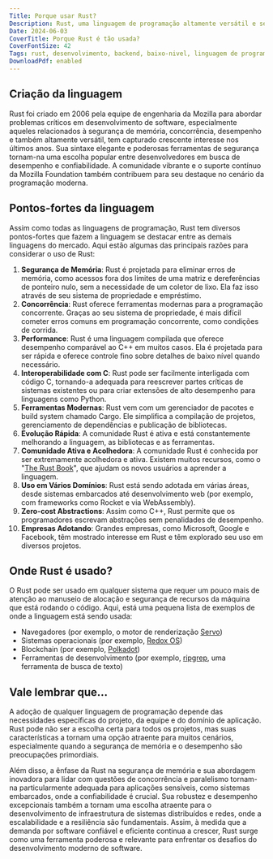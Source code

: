 ```yaml
---
Title: Porque usar Rust?
Description: Rust, uma linguagem de programação altamente versátil e segura, tem capturado crescente interesse nos últimos anos. Sua sintaxe elegante e poderosas ferramentas de segurança tornam-na uma escolha popular entre desenvolvedores em busca de desempenho e confiabilidade.
Date: 2024-06-03
CoverTitle: Porque Rust é tão usada?
CoverFontSize: 42
Tags: rust, desenvolvimento, backend, baixo-nivel, linguagem de programacao
DownloadPdf: enabled
---
```

## Criação da linguagem

Rust foi criado em 2006 pela equipe de engenharia da Mozilla para abordar problemas críticos em desenvolvimento de software, especialmente aqueles relacionados à segurança de memória, concorrência, desempenho e também altamente versátil, tem capturado crescente interesse nos últimos anos. Sua sintaxe elegante e poderosas ferramentas de segurança tornam-na uma escolha popular entre desenvolvedores em busca de desempenho e confiabilidade. A comunidade vibrante e o suporte contínuo da Mozilla Foundation também contribuem para seu destaque no cenário da programação moderna.

## Pontos-fortes da linguagem

Assim como todas as linguagens de programação, Rust tem diversos pontos-fortes que fazem a linguagem se destacar entre as demais linguagens do mercado. Aqui estão algumas das principais razões para considerar o uso de Rust:

1. **Segurança de Memória**: Rust é projetada para eliminar erros de memória, como acessos fora dos limites de uma matriz e dereferências de ponteiro nulo, sem a necessidade de um coletor de lixo. Ela faz isso através de seu sistema de propriedade e empréstimo.
2. **Concorrência**: Rust oferece ferramentas modernas para a programação concorrente. Graças ao seu sistema de propriedade, é mais difícil cometer erros comuns em programação concorrente, como condições de corrida.
3. **Performance**: Rust é uma linguagem compilada que oferece desempenho comparável ao C++ em muitos casos. Ela é projetada para ser rápida e oferece controle fino sobre detalhes de baixo nível quando necessário.
4. **Interoperabilidade com C**: Rust pode ser facilmente interligada com código C, tornando-a adequada para reescrever partes críticas de sistemas existentes ou para criar extensões de alto desempenho para linguagens como Python.
5. **Ferramentas Modernas**: Rust vem com um gerenciador de pacotes e build system chamado Cargo. Ele simplifica a compilação de projetos, gerenciamento de dependências e publicação de bibliotecas.
6. **Evolução Rápida**: A comunidade Rust é ativa e está constantemente melhorando a linguagem, as bibliotecas e as ferramentas.
7. **Comunidade Ativa e Acolhedora**: A comunidade Rust é conhecida por ser extremamente acolhedora e ativa. Existem muitos recursos, como o "[The Rust Book](https://doc.rust-lang.org/stable/book/)", que ajudam os novos usuários a aprender a linguagem.
8. **Uso em Vários Domínios**: Rust está sendo adotada em várias áreas, desde sistemas embarcados até desenvolvimento web (por exemplo, com frameworks como Rocket e via WebAssembly).
9. **Zero-cost Abstractions**: Assim como C++, Rust permite que os programadores escrevam abstrações sem penalidades de desempenho.
10. **Empresas Adotando**: Grandes empresas, como Microsoft, Google e Facebook, têm mostrado interesse em Rust e têm explorado seu uso em diversos projetos.

## Onde Rust é usado?

O Rust pode ser usado em qualquer sistema que requer um pouco mais de atenção ao manuseio de alocação e segurança de recursos da máquina que está rodando o código. Aqui, está uma pequena lista de exemplos de onde a linguagem está sendo usada:

* Navegadores (por exemplo, o motor de renderização [Servo](https://servo.org/))
* Sistemas operacionais (por exemplo, [Redox OS](https://www.redox-os.org/))
* Blockchain (por exemplo, [Polkadot](https://polkadot.network/))
* Ferramentas de desenvolvimento (por exemplo, [ripgrep](https://github.com/BurntSushi/ripgrep), uma ferramenta de busca de texto)

## Vale lembrar que...

A adoção de qualquer linguagem de programação depende das necessidades específicas do projeto, da equipe e do domínio de aplicação. Rust pode não ser a escolha certa para todos os projetos, mas suas características a tornam uma opção atraente para muitos cenários, especialmente quando a segurança de memória e o desempenho são preocupações primordiais.

Além disso, a ênfase da Rust na segurança de memória e sua abordagem inovadora para lidar com questões de concorrência e paralelismo tornam-na particularmente adequada para aplicações sensíveis, como sistemas embarcados, onde a confiabilidade é crucial. Sua robustez e desempenho excepcionais também a tornam uma escolha atraente para o desenvolvimento de infraestrutura de sistemas distribuídos e redes, onde a escalabilidade e a resiliência são fundamentais. Assim, à medida que a demanda por software confiável e eficiente continua a crescer, Rust surge como uma ferramenta poderosa e relevante para enfrentar os desafios do desenvolvimento moderno de software.
